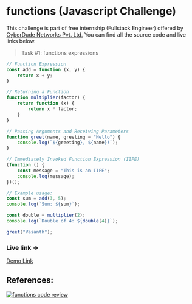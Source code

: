 # functions (Javascript Challenge)
This challenge is part of free internship (Fullstack Engineer) offered by [CyberDude Networks Pvt. Ltd.](https://cyberdudenetworks.com) You can find all the source code and live links below.

> Task #1: functions expressions


```javascript
// Function Expression
const add = function (x, y) {
    return x + y;
}

// Returning a Function
function multiplier(factor) {
    return function (x) {
        return x * factor;
    }
}

// Passing Arguments and Receiving Parameters
function greet(name, greeting = "Hello") {
    console.log(`${greeting}, ${name}!`);
}

// Immediately Invoked Function Expression (IIFE)
(function () {
    const message = "This is an IIFE";
    console.log(message);
})();

// Example usage:
const sum = add(3, 5);
console.log(`Sum: ${sum}`);

const double = multiplier(2);
console.log(`Double of 4: ${double(4)}`);

greet("Vasanth");

```

### Live link -> 
[Demo Link](https://vk2401.github.io/Cyberdude-JavaScript-Challenges/05-functions/index.html)


## References:

[![functions code review](https://i.ytimg.com/vi/XmZKIXmVOCA/maxresdefault.jpg)](http://www.youtube.com/watch?v=XmZKIXmVOCA "functions code review Cyberdude youtube Live")
